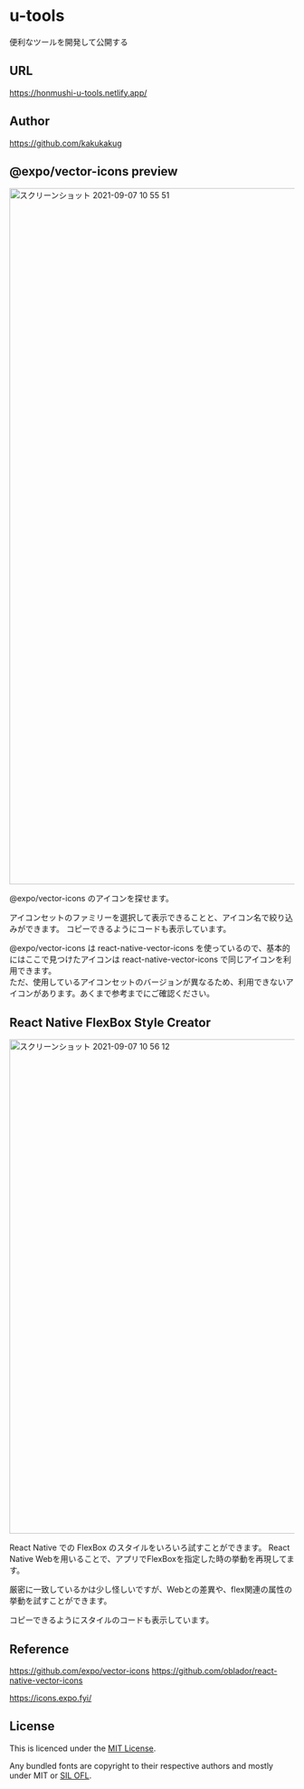# u-tools
便利なツールを開発して公開する

## URL
https://honmushi-u-tools.netlify.app/

## Author
https://github.com/kakukakug

## @expo/vector-icons preview
<img width="1231" alt="スクリーンショット 2021-09-07 10 55 51" src="https://user-images.githubusercontent.com/17676047/132448956-6ac2170a-58a4-4be7-8ef4-544d329b2412.png">

@expo/vector-icons のアイコンを探せます。

アイコンセットのファミリーを選択して表示できることと、アイコン名で絞り込みができます。
コピーできるようにコードも表示しています。

@expo/vector-icons は react-native-vector-icons を使っているので、基本的にはここで見つけたアイコンは react-native-vector-icons で同じアイコンを利用できます。  
ただ、使用しているアイコンセットのバージョンが異なるため、利用できないアイコンがあります。あくまで参考までにご確認ください。


## React Native FlexBox Style Creator
<img width="874" alt="スクリーンショット 2021-09-07 10 56 12" src="https://user-images.githubusercontent.com/17676047/132448887-823210a6-7c7a-4a93-8bdd-f168c9e5f7e5.png">

React Native での FlexBox のスタイルをいろいろ試すことができます。
React Native Webを用いることで、アプリでFlexBoxを指定した時の挙動を再現してます。

厳密に一致しているかは少し怪しいですが、Webとの差異や、flex関連の属性の挙動を試すことができます。

コピーできるようにスタイルのコードも表示しています。

## Reference
https://github.com/expo/vector-icons
https://github.com/oblador/react-native-vector-icons

https://icons.expo.fyi/

## License

This is licenced under the [MIT License](http://opensource.org/licenses/mit-license.html).

Any bundled fonts are copyright to their respective authors and mostly under MIT or [SIL OFL](http://scripts.sil.org/OFL).


